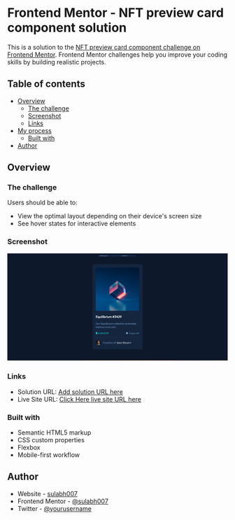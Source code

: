 # Frontend Mentor - NFT preview card component solution

This is a solution to the [NFT preview card component challenge on Frontend Mentor](https://www.frontendmentor.io/challenges/nft-preview-card-component-SbdUL_w0U). Frontend Mentor challenges help you improve your coding skills by building realistic projects. 

## Table of contents

- [Overview](#overview)
  - [The challenge](#the-challenge)
  - [Screenshot](#screenshot)
  - [Links](#links)
- [My process](#my-process)
  - [Built with](#built-with)
- [Author](#author)


## Overview

### The challenge

Users should be able to:

- View the optimal layout depending on their device's screen size
- See hover states for interactive elements

### Screenshot

![](./Screenshot1.png)

### Links

- Solution URL: [Add solution URL here](https://your-solution-url.com)
- Live Site URL: [Click Here live site URL here](https://sulabh007.github.io/NFT-preview-card-component-with-HTML-and_CSS/)


### Built with

- Semantic HTML5 markup
- CSS custom properties
- Flexbox
- Mobile-first workflow



## Author

- Website - [sulabh007](https://github.com/sulabh007)
- Frontend Mentor - [@sulabh007](https://www.frontendmentor.io/profile/sulabh007)
- Twitter - [@yourusername](https://www.twitter.com/yourusername)
